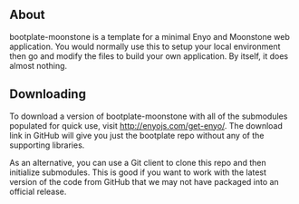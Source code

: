 ## About

bootplate-moonstone is a template for a minimal Enyo and Moonstone web application.
You would normally use this to setup your local environment then go and modify the
files to build your own application.  By itself, it does almost nothing.

## Downloading

To download a version of bootplate-moonstone with all of the submodules populated
for quick use, visit http://enyojs.com/get-enyo/.  The download link in GitHub will
give you just the bootplate repo without any of the supporting libraries.

As an alternative, you can use a Git client to clone this repo and then initialize
submodules. This is good if you want to work with the latest version of the code from
GitHub that we may not have packaged into an official release.
